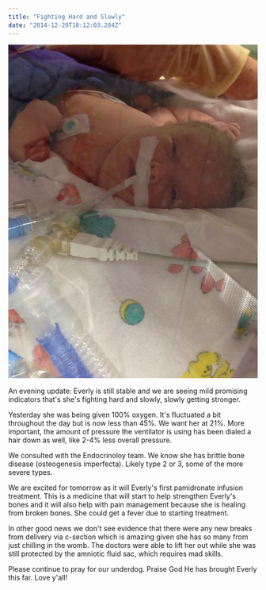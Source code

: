 ```yaml
---
title: "Fighting Hard and Slowly"
date: "2014-12-29T18:12:03.284Z"
---
```


![Everly stronger](./evening.jpg)

An evening update: Everly is still stable and we are seeing mild promising indicators that's she's fighting hard and slowly, slowly getting stronger.

Yesterday she was being given 100% oxygen. It's fluctuated a bit throughout the day but is now less than 45%. We want her at 21%. More important, the amount of pressure the ventilator is using has been dialed a hair down as well, like 2-4% less overall pressure.

We consulted with the Endocrinoloy team. We know she has brittle bone disease (osteogenesis imperfecta). Likely type 2 or 3, some of the more severe types.

We are excited for tomorrow as it will Everly's first pamidronate infusion treatment. This is a medicine that will start to help strengthen Everly's bones and it will also help with pain management because she is healing from broken bones. She could get a fever due to starting treatment.

In other good news we don't see evidence that there were any new breaks from delivery via c-section which is amazing given she has so many from just chilling in the womb. The doctors were able to lift her out while she was still protected by the amniotic fluid sac, which requires mad skills.

Please continue to pray for our underdog. Praise God He has brought Everly this far. Love y'all!
